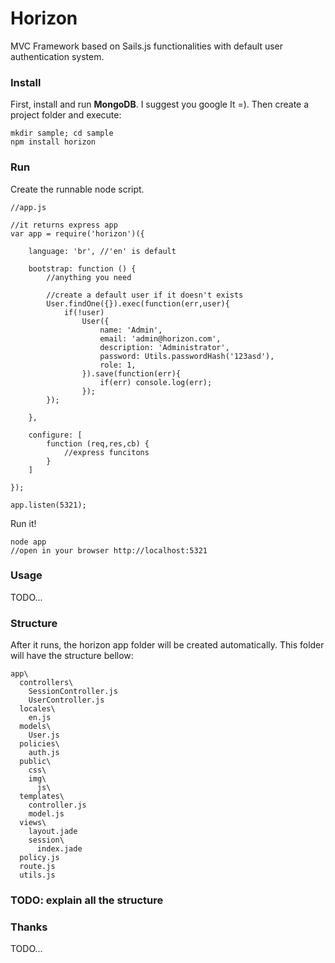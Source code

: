 Horizon
===============

MVC Framework based on Sails.js functionalities with default user authentication system.

### Install

First, install and run **MongoDB**. I suggest you google It =). Then create a project folder and execute:

    mkdir sample; cd sample
    npm install horizon

### Run
Create the runnable node script.

	//app.js
	
	//it returns express app
	var app = require('horizon')({
	
		language: 'br', //'en' is default 
		
		bootstrap: function () {
			//anything you need
			
			//create a default user if it doesn't exists
			User.findOne({}).exec(function(err,user){
      			if(!user)
       				User({
          				name: 'Admin',
          				email: 'admin@horizon.com',
          				description: 'Administrator',
          				password: Utils.passwordHash('123asd'),
          				role: 1,
        			}).save(function(err){
        				if(err) console.log(err);
        			});
    		});
    		
		},
		
		configure: [
			function (req,res,cb) {
				//express funcitons
			}
		]
		
	});
	
	app.listen(5321);

Run it!
	
	node app
	//open in your browser http://localhost:5321

### Usage

TODO...

### Structure
After it runs, the horizon app folder will be created automatically. This folder will have the structure bellow:

	app\
	  controllers\
	    SessionController.js
	    UserController.js
	  locales\
	    en.js
	  models\
	    User.js
	  policies\
	    auth.js
	  public\
	    css\
	    img\
	      js\
	  templates\
	    controller.js
	    model.js
	  views\
	    layout.jade
	    session\
	      index.jade
	  policy.js
	  route.js
	  utils.js
	  
### TODO: explain all the structure

### Thanks
TODO...
